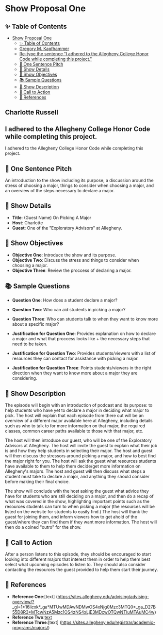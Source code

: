 # Show Proposal One

## ✨ Table of Contents

<!---toc start-->

* [Show Proposal One](#show-proposal-one)
  * [✨ Table of Contents](#-table-of-contents)
  * [Gregory M. Kapfhammer](#gregory-m-kapfhammer)
  * [Re-type the sentence "I adhered to the Allegheny College Honor Code while completing this project."](#re-type-the-sentence-i-adhered-to-the-allegheny-college-honor-code-while-completing-this-project)
  * [🏁 One Sentence Pitch](#-one-sentence-pitch)
  * [🔬 Show Details](#-show-details)
  * [📝 Show Objectives](#-show-objectives)
  * [📚 Sample Questions](#-sample-questions)
  * [🎉 Show Description](#-show-description)
  * [📢 Call to Action](#-call-to-action)
  * [🦜 References](#-references)

<!---toc end-->

## Charlotte Russell

## I adhered to the Allegheny College Honor Code while completing this project.
I adhered to the Allegheny College Honor Code while completing this project.

## 🏁 One Sentence Pitch

An introduction to the show including its purpose, a discussion around the stress of choosing a major, things to consider when choosing a major, and an overview of the steps necessary to declare a major.

## 🔬 Show Details

- **Title**: (Guest Name) On Picking A Major
- **Host**: Charlotte
- **Guest**: One of the "Exploratory Advisors" at Allegheny.

## 📝 Show Objectives

- **Objective One**: Introduce the show and its purpose.
- **Objective Two**: Discuss the stress and things to consider when choosing a major.
- **Objective Three**: Review the proccess of declaring a major.

## 📚 Sample Questions

- **Question One**: How does a student declare a major?
- **Question Two**: Who can aid students in picking a major?
- **Question Three**: Who can students talk to when they want to know more about a specific major?

- **Justification for Question One**: Provides explanation on how to declare a major and what that proccess looks like + the necessary steps that need to be taken.
- **Justification for Question Two**: Provides students/viewers with a list of resources they can contact for assistance with picking a major.
- **Justification for Question Three**: Points students/viewers in the right direction when they want to know more about a major they are considering.

## 🎉 Show Description

The episode will begin with an introduction of podcast and its purpose: to help students who have yet to declare a major in deciding what major to pick. The host will explain that each episode from there out will be an overview of a different major available here at Allegheny, including details such as who to talk to for more information on that major, the required classes, common career paths available to those with that major, etc.

The host will then introduce our guest, who will be one of the Exploratory Advisors at Allegheny. The host will invite the guest to explain what their job is and how they help students in selecting their major. The host and guest will then discuss the stressors around picking a major, and how to best find the major right for you. The host will ask the guest what resources students have available to them to help them decide/get more information on Allegheny's majors. The host and guest will then discuss what steps a student must take to declare a major, and anything they should consider before making their final choice.

The show will conclude with the host asking the guest what advice they have for students who are still deciding on a major, and then do a recap of what was covered in the show, highlighting important points such as the resources students can turn to when picking a major (the resources will be listed on the website for students to easily find.) The host will thank the guest for joining them, and inform viewers how to get ahold of the guest/where they can find them if they want more information. The host will then do a coined "outro" for the show.

## 📢 Call to Action

After a person listens to this episode, they should be encouraged to start looking into different majors that interest them in order to help them best select what upcoming episodes to listen to. They should also consider contacting the resources the guest provided to help them start their journey.

## 🦜 References

- **Reference One**:[text] (https://sites.allegheny.edu/advising/advising-overview/?_gl=1*16licxk*_ga*MTUwMDAwNDMwOS4xNjg0Mzc3MTQ0*_ga_D27B55D8R3*MTcwNzA5Mzc1OS4zNS4xLjE3MDcwOTQwNTIuMTAuMC4w)
- **Reference Two**:[text](https://allegheny.edu/academics/programs/#:~:text=After%20first%20exploring%20several%20interests,keep%20your%20mind%20wide%20open.)
- **Reference Three**:[text] (https://sites.allegheny.edu/registrar/academic-programs/majors/)
